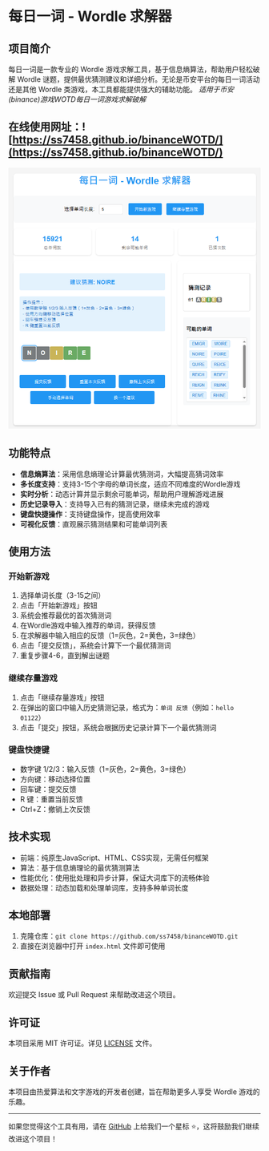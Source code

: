 # 每日一词 - Wordle 求解器

## 项目简介

每日一词是一款专业的 Wordle 游戏求解工具，基于信息熵算法，帮助用户轻松破解 Wordle 谜题，提供最优猜测建议和详细分析。无论是币安平台的每日一词活动还是其他 Wordle 类游戏，本工具都能提供强大的辅助功能。
*适用于币安(binance)游戏WOTD每日一词游戏求解破解*

## 在线使用网址：![https://ss7458.github.io/binanceWOTD/](https://ss7458.github.io/binanceWOTD/)
![Wordle求解器截图](https://github.com/ss7458/binanceWOTD/raw/main/screenshot.png)

## 功能特点

- **信息熵算法**：采用信息熵理论计算最优猜测词，大幅提高猜词效率
- **多长度支持**：支持3-15个字母的单词长度，适应不同难度的Wordle游戏
- **实时分析**：动态计算并显示剩余可能单词，帮助用户理解游戏进展
- **历史记录导入**：支持导入已有的猜测记录，继续未完成的游戏
- **键盘快捷操作**：支持键盘操作，提高使用效率
- **可视化反馈**：直观展示猜测结果和可能单词列表

## 使用方法

### 开始新游戏

1. 选择单词长度（3-15之间）
2. 点击「开始新游戏」按钮
3. 系统会推荐最优的首次猜测词
4. 在Wordle游戏中输入推荐的单词，获得反馈
5. 在求解器中输入相应的反馈（1=灰色，2=黄色，3=绿色）
6. 点击「提交反馈」，系统会计算下一个最优猜测词
7. 重复步骤4-6，直到解出谜题

### 继续存量游戏

1. 点击「继续存量游戏」按钮
2. 在弹出的窗口中输入历史猜测记录，格式为：`单词 反馈`（例如：`hello 01122`）
3. 点击「提交」按钮，系统会根据历史记录计算下一个最优猜测词

### 键盘快捷键

- 数字键 1/2/3：输入反馈（1=灰色，2=黄色，3=绿色）
- 方向键：移动选择位置
- 回车键：提交反馈
- R 键：重置当前反馈
- Ctrl+Z：撤销上次反馈

## 技术实现

- 前端：纯原生JavaScript、HTML、CSS实现，无需任何框架
- 算法：基于信息熵理论的最优猜测算法
- 性能优化：使用批处理和异步计算，保证大词库下的流畅体验
- 数据处理：动态加载和处理单词库，支持多种单词长度

## 本地部署

1. 克隆仓库：`git clone https://github.com/ss7458/binanceWOTD.git`
2. 直接在浏览器中打开 `index.html` 文件即可使用

## 贡献指南

欢迎提交 Issue 或 Pull Request 来帮助改进这个项目。

## 许可证

本项目采用 MIT 许可证。详见 [LICENSE](LICENSE) 文件。

## 关于作者

本项目由热爱算法和文字游戏的开发者创建，旨在帮助更多人享受 Wordle 游戏的乐趣。

---

如果您觉得这个工具有用，请在 [GitHub](https://github.com/ss7458/binanceWOTD) 上给我们一个星标 ⭐，这将鼓励我们继续改进这个项目！
